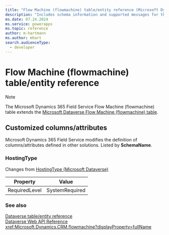 ```yaml
---
title: "Flow Machine (flowmachine) table/entity reference (Microsoft Dynamics 365 Field Service)"
description: "Includes schema information and supported messages for the Flow Machine (flowmachine) table/entity with Microsoft Dynamics 365 Field Service."
ms.date: 07.24.2024
ms.service: powerapps
ms.topic: reference
author: m-hartmann
ms.author: mhart
search.audienceType: 
  - developer
---
```


# Flow Machine (flowmachine) table/entity reference



> [!NOTE]
> The Microsoft Dynamics 365 Field Service Flow Machine (flowmachine) table extends the [Microsoft Dataverse Flow Machine (flowmachine) table](/power-apps/developer/data-platform/reference/entities/flowmachine).



## Customized columns/attributes

Microsoft Dynamics 365 Field Service modifies the definition of columns/attributes defined in other solutions. Listed by **SchemaName**.

### <a name="BKMK_HostingType"></a> HostingType

Changes from [HostingType (Microsoft Dataverse)](/power-apps/developer/data-platform/reference/entities/flowmachine#BKMK_HostingType)

|Property|Value|
|---|---|
|RequiredLevel|SystemRequired|




### See also

[Dataverse table/entity reference](../about-entity-reference.md)  
[Dataverse Web API Reference](/power-apps/developer/data-platform/webapi/reference/about)   
<xref:Microsoft.Dynamics.CRM.flowmachine?displayProperty=fullName>
